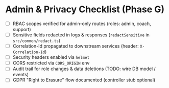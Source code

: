 # Admin & Privacy Checklist (Phase G)
- [ ] RBAC scopes verified for admin-only routes (roles: admin, coach, support)
- [ ] Sensitive fields redacted in logs & responses (`redactSensitive` in `src/common/redact.ts`)
- [ ] Correlation-Id propagated to downstream services (header: `X-Correlation-Id`)
- [ ] Security headers enabled via `helmet`
- [ ] CORS restricted via `CORS_ORIGIN` env
- [ ] Audit trail for role changes & data deletions (TODO: wire DB model / events)
- [ ] GDPR "Right to Erasure" flow documented (controller stub optional)
